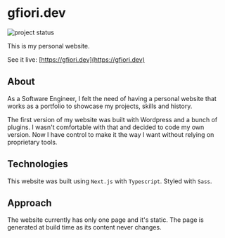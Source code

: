 # gfiori.dev

![project status](https://img.shields.io/badge/status-WIP-blue "work in progress")

This is my personal website.

See it live: [https://gfiori.dev](https://gfiori.dev)

## About

As a Software Engineer, I felt the need of having a personal website that works as a portfolio to showcase my projects, skills and history.

The first version of my website was built with Wordpress and a bunch of plugins. I wasn't comfortable with that and decided to code my own version. Now I have control to make it the way I want without relying on proprietary tools.

## Technologies

This website was built using `Next.js` with `Typescript`. Styled with `Sass`.
## Approach

The website currently has only one page and it's static. The page is generated at build time as its content never changes.